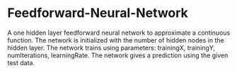 # Feedforward-Neural-Network
A one hidden layer feedforward neural network to approximate a continuous function. The network is initialized with the number of hidden nodes in the hidden layer. The network trains using parameters: trainingX, trainingY, numIterations, learningRate. The network gives a prediction using the given test data.
